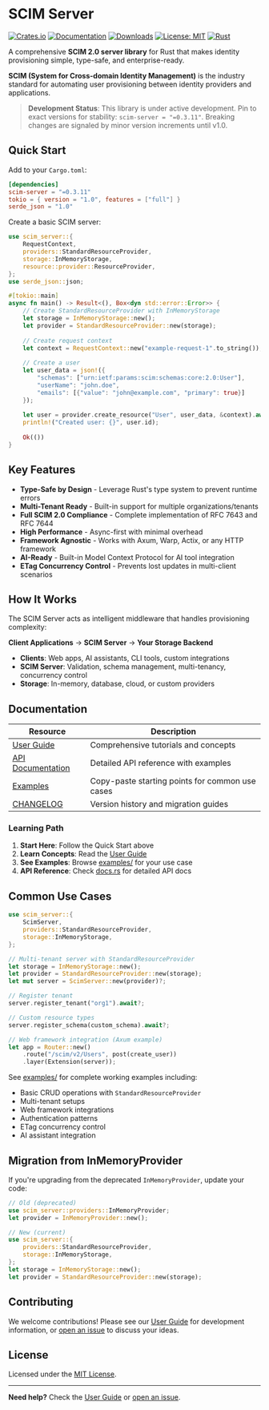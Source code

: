 # SCIM Server

[![Crates.io](https://img.shields.io/crates/v/scim-server.svg)](https://crates.io/crates/scim-server)
[![Documentation](https://docs.rs/scim-server/badge.svg)](https://docs.rs/scim-server)
[![Downloads](https://img.shields.io/crates/d/scim-server.svg)](https://crates.io/crates/scim-server)
[![License: MIT](https://img.shields.io/badge/License-MIT-yellow.svg)](https://opensource.org/licenses/MIT)
[![Rust](https://img.shields.io/badge/rust-1.75+-blue.svg)](https://www.rust-lang.org)

A comprehensive **SCIM 2.0 server library** for Rust that makes identity provisioning simple, type-safe, and enterprise-ready.

**SCIM (System for Cross-domain Identity Management)** is the industry standard for automating user provisioning between identity providers and applications.

> **Development Status**: This library is under active development. Pin to exact versions for stability: `scim-server = "=0.3.11"`. Breaking changes are signaled by minor version increments until v1.0.

## Quick Start

Add to your `Cargo.toml`:

```toml
[dependencies]
scim-server = "=0.3.11"
tokio = { version = "1.0", features = ["full"] }
serde_json = "1.0"
```

Create a basic SCIM server:

```rust
use scim_server::{
    RequestContext,
    providers::StandardResourceProvider,
    storage::InMemoryStorage,
    resource::provider::ResourceProvider,
};
use serde_json::json;

#[tokio::main]
async fn main() -> Result<(), Box<dyn std::error::Error>> {
    // Create StandardResourceProvider with InMemoryStorage
    let storage = InMemoryStorage::new();
    let provider = StandardResourceProvider::new(storage);
    
    // Create request context
    let context = RequestContext::new("example-request-1".to_string());
    
    // Create a user
    let user_data = json!({
        "schemas": ["urn:ietf:params:scim:schemas:core:2.0:User"],
        "userName": "john.doe",
        "emails": [{"value": "john@example.com", "primary": true}]
    });
    
    let user = provider.create_resource("User", user_data, &context).await?;
    println!("Created user: {}", user.id);
    
    Ok(())
}
```

## Key Features

- **Type-Safe by Design** - Leverage Rust's type system to prevent runtime errors
- **Multi-Tenant Ready** - Built-in support for multiple organizations/tenants  
- **Full SCIM 2.0 Compliance** - Complete implementation of RFC 7643 and RFC 7644
- **High Performance** - Async-first with minimal overhead
- **Framework Agnostic** - Works with Axum, Warp, Actix, or any HTTP framework
- **AI-Ready** - Built-in Model Context Protocol for AI tool integration
- **ETag Concurrency Control** - Prevents lost updates in multi-client scenarios

## How It Works

The SCIM Server acts as intelligent middleware that handles provisioning complexity:

**Client Applications** → **SCIM Server** → **Your Storage Backend**

- **Clients**: Web apps, AI assistants, CLI tools, custom integrations
- **SCIM Server**: Validation, schema management, multi-tenancy, concurrency control
- **Storage**: In-memory, database, cloud, or custom providers

## Documentation

| Resource | Description |
|----------|-------------|
| [User Guide](https://pukeko37.github.io/scim-server/) | Comprehensive tutorials and concepts |
| [API Documentation](https://docs.rs/scim-server/latest/scim_server/) | Detailed API reference with examples |
| [Examples](examples/) | Copy-paste starting points for common use cases |
| [CHANGELOG](CHANGELOG.md) | Version history and migration guides |

### Learning Path

1. **Start Here**: Follow the Quick Start above
2. **Learn Concepts**: Read the [User Guide](https://pukeko37.github.io/scim-server/) 
3. **See Examples**: Browse [examples/](examples/) for your use case
4. **API Reference**: Check [docs.rs](https://docs.rs/scim-server/latest/scim_server/) for detailed API docs

## Common Use Cases

```rust
use scim_server::{
    ScimServer,
    providers::StandardResourceProvider,
    storage::InMemoryStorage,
};

// Multi-tenant server with StandardResourceProvider
let storage = InMemoryStorage::new();
let provider = StandardResourceProvider::new(storage);
let mut server = ScimServer::new(provider)?;

// Register tenant
server.register_tenant("org1").await?;

// Custom resource types
server.register_schema(custom_schema).await?;

// Web framework integration (Axum example)
let app = Router::new()
    .route("/scim/v2/Users", post(create_user))
    .layer(Extension(server));
```

See [examples/](examples/) for complete working examples including:
- Basic CRUD operations with `StandardResourceProvider`
- Multi-tenant setups
- Web framework integrations
- Authentication patterns
- ETag concurrency control
- AI assistant integration

## Migration from InMemoryProvider

If you're upgrading from the deprecated `InMemoryProvider`, update your code:

```rust
// Old (deprecated)
use scim_server::providers::InMemoryProvider;
let provider = InMemoryProvider::new();

// New (current)
use scim_server::{
    providers::StandardResourceProvider,
    storage::InMemoryStorage,
};
let storage = InMemoryStorage::new();
let provider = StandardResourceProvider::new(storage);
```

## Contributing

We welcome contributions! Please see our [User Guide](https://pukeko37.github.io/scim-server/) for development information, or [open an issue](https://github.com/pukeko37/scim-server/issues) to discuss your ideas.

## License

Licensed under the [MIT License](LICENSE).

---

**Need help?** Check the [User Guide](https://pukeko37.github.io/scim-server/) or [open an issue](https://github.com/pukeko37/scim-server/issues).